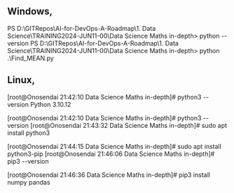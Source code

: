 ## Windows,
PS D:\GITRepos\AI-for-DevOps-A-Roadmap\1. Data Science\TRAINING2024-JUN11-00\Data Science Maths in-depth>  python --version
PS D:\GITRepos\AI-for-DevOps-A-Roadmap\1. Data Science\TRAINING2024-JUN11-00\Data Science Maths in-depth>  python .\Find_MEAN.py 


## Linux,
[root@Onosendai 21:42:10 Data Science Maths in-depth]# python3 --version
Python 3.10.12

[root@Onosendai 21:42:10 Data Science Maths in-depth]# python3 --version
[root@Onosendai 21:43:32 Data Science Maths in-depth]# sudo apt install python3

[root@Onosendai 21:44:15 Data Science Maths in-depth]# sudo apt install python3-pip
[root@Onosendai 21:46:06 Data Science Maths in-depth]# pip3 --version

[root@Onosendai 21:46:36 Data Science Maths in-depth]# pip3 install numpy pandas


